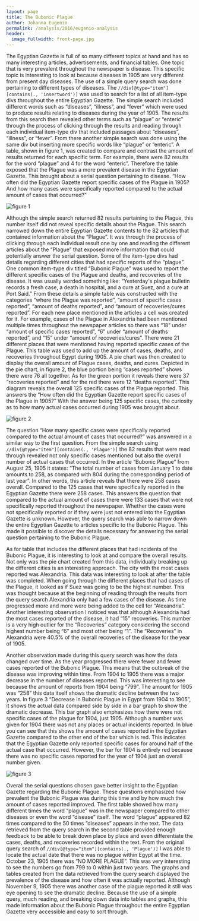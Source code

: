 ```yaml
---
layout: page
title: The Bubonic Plague
author: Johanna Eugenio
permalink: /analysis/2016/eugenio-analysis
header:
  image_fullwidth: front-page.jpg
---
```

The Egyptian Gazette is full of so many different topics at hand and has so many interesting articles, advertisements, and financial tables. One topic that is very prevalent throughout the newspaper is disease. This specific topic is interesting to look at because diseases in 1905 are very different from present day diseases. The use of a simple query search was done pertaining to different types of diseases. The `//div[@type="item"][contains(., 'insertword')]` was used to search for a list of all item-type divs throughout the entire Egyptian Gazette. The simple search included different words such as “diseases”, “illness”, and “fever” which were used to produce results relating to diseases during the year of 1905. The results from this search then revealed other terms such as “plague” or “enteric” through the process of clicking through the results and reading through each individual item-type div that included passages about “diseases”, “illness”, or “fever”. From there another simple search was done using the same div but inserting more specific words like “plague” or “enteric”. A table, shown in figure 1, was created to compare and contrast the amount of results returned for each specific term. For example, there were 82 results for the word “plague” and 4 for the word “enteric”. Therefore the table exposed that the Plague was a more prevalent disease in the Egyptian Gazette. This brought about a serial question pertaining to disease. “How often did the Egyptian Gazette report specific cases of the Plague in 1905? And how many cases were specifically reported compared to the actual amount of cases that occurred?"

![figure 1](https://github.com/dig-eg-gaz/dig-eg-gaz.github.io/blob/master/images/analysis-images/eugenio-figure-1.jpg?raw=true "figure 1")

Although the simple search returned 82 results pertaining to the Plague, this number itself did not reveal specific details about the Plague. This search narrowed down the entire Egyptian Gazette contents to the 82 articles that contained information about the “Plague”. It was through the process of clicking through each individual result one by one and reading the different articles about the “Plague” that exposed more information that could potentially answer the serial question. Some of the item-type divs had details regarding different cities that had specific reports of the “plague”. One common item-type div titled “Bubonic Plague” was used to report the different specific cases of the Plague and deaths, and recoveries of the disease.  It was usually worded something like: “Yesterday's plague bulletin records a fresh case, a death in hospital, and a cure at Suez, and a cure at Port Said.” From these details a simple table was constructed with the categories “where the Plague was reported”, “amount of specific cases reported”, “amount of deaths reported”, and “amount of recoveries/cures reported”. For each new place mentioned in the articles a cell was created for it. For example, cases of the Plague in Alexandria had been mentioned multiple times throughout the newspaper articles so there was “18” under “amount of specific cases reported”,  “6” under “amount of deaths reported”, and “15” under “amount of recoveries/cures”. There were 21 different places that were mentioned having reported specific cases of the Plague. This table was used to add up the amount of cases, deaths, and recoveries throughout Egypt during 1905. A pie chart was then created to display the overall amount of Plague cases, deaths, and cures. Depicted in the pie chart, in figure 2, the blue portion being “cases reported” shows there were 76 all together. As for the green portion it reveals there were 37 “recoveries reported” and for the red there were 12 “deaths reported”. This diagram reveals the overall 125 specific cases of the Plague reported. This answers the “How often did the Egyptian Gazette report specific cases of the Plague in 1905?” With the answer being 125 specific cases, the curiosity as to how many actual cases occurred during 1905 was brought about.

![figure 2](https://github.com/dig-eg-gaz/dig-eg-gaz.github.io/blob/master/images/analysis-images/eugenio-figure-2.jpg?raw=true "figure 2")

The question “How many specific cases were specifically reported compared to the actual amount of cases that occurred?” was answered in a similar way to the first question. From the simple search using `//div[@type="item"][contains(., 'Plague')]` the 82 results that were read through revealed not only specific cases mentioned but also the overall number of actual cases that occurred. In the article “Bubonic Plague” from August 25, 1905 it states: “The total number of cases from January 1 to date amounts to 258, as compared with 804 during the corresponding period of last year”. In other words, this article reveals that there were 258 cases overall. Compared to the 125 cases that were specifically reported in the Egyptian Gazette there were 258 cases. This answers the question that compared to the actual amount of cases there were 133 cases that were not specifically reported throughout the newspaper. Whether the cases were not specifically reported or if they were just not entered into the Egyptian Gazette is unknown. However, the query search was able to narrow down the entire Egyptian Gazette to articles specific to the Bubonic Plague. This made it possible to discover the details necessary for answering the serial question pertaining to the Bubonic Plague.

As for table that includes the different places that had incidents of the Bubonic Plague, it is interesting to look at and compare the overall results. Not only was the pie chart created from this data, individually breaking up the different cities is an interesting approach. The city with the most cases reported was Alexandria. This data was interesting to look at after the table was completed. When going through the different places that had cases of the Plague, it looked as if Suez was going to be the highest number. This was thought because at the beginning of reading through the results from the query search Alexandria only had a few cases of the disease. As time progressed more and more were being added to the cell for “Alexandria”. Another interesting observation I noticed was that although Alexandria had the most cases reported of the disease, it had “15” recoveries. This number is a very high outlier for the “Recoveries” category considering the second highest number being “6” and most other being “1”. The “Recoveries” in Alexandria were 40.5% of the overall recoveries of the disease for the year of 1905.

Another observation made during this query search was how the data changed over time. As the year progressed there were fewer and fewer cases reported of the Bubonic Plague. This means that the outbreak of the disease was improving within time. From 1904 to 1905 there was a major decrease in the number of diseases reported. This was interesting to see because the amount of reports from 1904 being “799”. The amount for 1905 was “258” this data itself shows the dramatic decline between the two years. In figure 3 “Decrease in Bubonic Plague in Egypt from 1904 to 1905”, it shows the actual data compared side by side in a bar graph to show the dramatic decrease. This bar graph also emphasizes how there were not specific cases of the plague for 1904, just 1905. Although a number was given for 1904 there was not any places or actual incidents reported. In blue you can see that this shows the amount of cases reported in the Egyptian Gazette compared to the other end of the bar which is red. This indicates that the Egyptian Gazette only reported specific cases for around half of the actual case that occurred. However, the bar for 1904 is entirely red because there was no specific cases reported for the year of 1904 just an overall number given.

![figure 3](https://github.com/dig-eg-gaz/dig-eg-gaz.github.io/blob/master/images/analysis-images/eugenio-figure-3.jpg?raw=true "figure 3")

Overall the serial questions chosen gave better insight to the Egyptian Gazette regarding the Bubonic Plague. These questions emphasized how prevalent the Bubonic Plague was during this time and by how much the amount of cases reported improved. The first table showed how many different times the word “plague” was in the newspaper compared to other diseases or even the word “disease” itself. The word “plague” appeared 82 times compared to the 50 times “diseases” appears in the text. The data retrieved from the query search in the second table provided enough feedback to be able to break down place by place and even differentiate the cases, deaths, and recoveries recorded within the text. From the original query search of `//div[@type="item"][contains(., 'Plague')]` I was able to locate the actual date that there was no plague within Egypt at the time. October 23, 1905 there was “NO MORE PLAGUE”. This was very interesting to see the numbers go from 799 to 0 within just two years. The graphs and tables created from the data retrieved from the query search displayed the prevalence of the disease and how often it was actually reported. Although November 9, 1905 there was another case of the plague reported it still was eye opening to see the dramatic decline. Because the use of a simple query, much reading, and breaking down data into tables and graphs, this made information about the Bubonic Plague throughout the entire Egyptian Gazette very accessible and easy to sort through.
